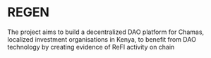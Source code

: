# REGEN
The project aims to build a decentralized DAO platform for Chamas, localized investment organisations in Kenya, to benefit from DAO technology by creating evidence of ReFI activity on chain
